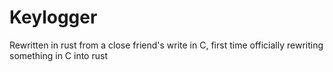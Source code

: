 # Keylogger
Rewritten in rust from a close friend's write in C, first time officially rewriting something in C into rust
